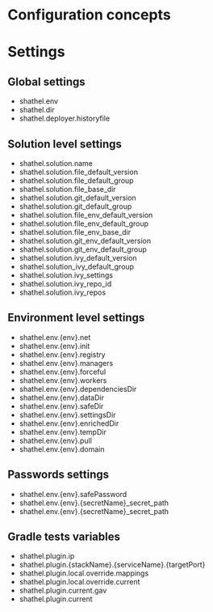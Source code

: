 # Configuration concepts

# Settings
## Global settings
* shathel.env
* shathel.dir
* shathel.deployer.historyfile

## Solution level settings
* shathel.solution.name
* shathel.solution.file_default_version
* shathel.solution.file_default_group
* shathel.solution.file_base_dir
* shathel.solution.git_default_version
* shathel.solution.git_default_group
* shathel.solution.file_env_default_version
* shathel.solution.file_env_default_group
* shathel.solution.file_env_base_dir
* shathel.solution.git_env_default_version
* shathel.solution.git_env_default_group
* shathel.solution.ivy_default_version
* shathel.solution_ivy_default_group
* shathel.solution.ivy_settings
* shathel.solution.ivy_repo_id
* shathel.solution.ivy_repos

## Environment level settings
* shathel.env.{env}.net
* shathel.env.{env}.init
* shathel.env.{env}.registry
* shathel.env.{env}.managers
* shathel.env.{env}.forceful
* shathel.env.{env}.workers
* shathel.env.{env}.dependenciesDir
* shathel.env.{env}.dataDir
* shathel.env.{env}.safeDir
* shathel.env.{env}.settingsDir
* shathel.env.{env}.enrichedDir
* shathel.env.{env}.tempDir
* shathel.env.{env}.pull
* shathel.env.{env}.domain

## Passwords settings
* shathel.env.{env}.safePassword
* shathel.env.{env}.{secretName}_secret_path
* shathel.env.{env}.{secretName}_secret_path

## Gradle tests variables
* shathel.plugin.ip
* shathel.plugin.{stackName}.{serviceName}.{targetPort}
* shathel.plugin.local.override.mappings
* shathel.plugin.local.override.current
* shathel.plugin.current.gav
* shathel.plugin.current